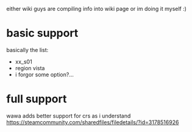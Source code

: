 either wiki guys are compiling info into wiki page or im doing it myself :)

# basic support
basically the list:
- xx_s01
- region vista
- i forgor some option?...

# full support
wawa
adds better support for crs as i understand
https://steamcommunity.com/sharedfiles/filedetails/?id=3178516926